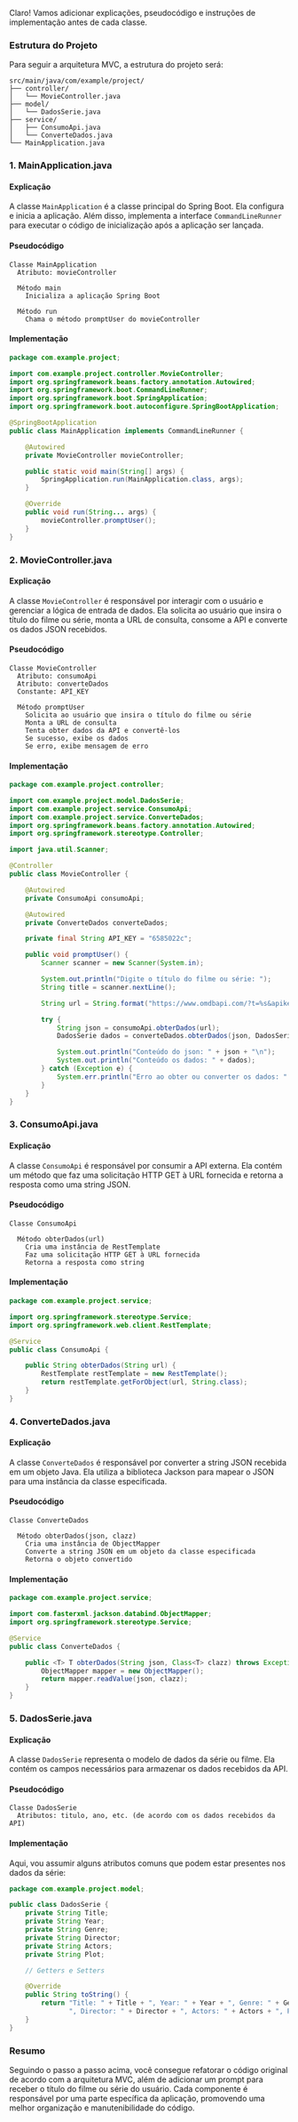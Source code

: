 Claro! Vamos adicionar explicações, pseudocódigo e instruções de implementação antes de cada classe.

### Estrutura do Projeto

Para seguir a arquitetura MVC, a estrutura do projeto será:

```
src/main/java/com/example/project/
├── controller/
│   └── MovieController.java
├── model/
│   └── DadosSerie.java
├── service/
│   ├── ConsumoApi.java
│   └── ConverteDados.java
└── MainApplication.java
```

### 1. MainApplication.java

#### Explicação
A classe `MainApplication` é a classe principal do Spring Boot. Ela configura e inicia a aplicação. Além disso, implementa a interface `CommandLineRunner` para executar o código de inicialização após a aplicação ser lançada.

#### Pseudocódigo
```
Classe MainApplication
  Atributo: movieController

  Método main
    Inicializa a aplicação Spring Boot

  Método run
    Chama o método promptUser do movieController
```

#### Implementação
```java
package com.example.project;

import com.example.project.controller.MovieController;
import org.springframework.beans.factory.annotation.Autowired;
import org.springframework.boot.CommandLineRunner;
import org.springframework.boot.SpringApplication;
import org.springframework.boot.autoconfigure.SpringBootApplication;

@SpringBootApplication
public class MainApplication implements CommandLineRunner {

    @Autowired
    private MovieController movieController;

    public static void main(String[] args) {
        SpringApplication.run(MainApplication.class, args);
    }

    @Override
    public void run(String... args) {
        movieController.promptUser();
    }
}
```

### 2. MovieController.java

#### Explicação
A classe `MovieController` é responsável por interagir com o usuário e gerenciar a lógica de entrada de dados. Ela solicita ao usuário que insira o título do filme ou série, monta a URL de consulta, consome a API e converte os dados JSON recebidos.

#### Pseudocódigo
```
Classe MovieController
  Atributo: consumoApi
  Atributo: converteDados
  Constante: API_KEY

  Método promptUser
    Solicita ao usuário que insira o título do filme ou série
    Monta a URL de consulta
    Tenta obter dados da API e convertê-los
    Se sucesso, exibe os dados
    Se erro, exibe mensagem de erro
```

#### Implementação
```java
package com.example.project.controller;

import com.example.project.model.DadosSerie;
import com.example.project.service.ConsumoApi;
import com.example.project.service.ConverteDados;
import org.springframework.beans.factory.annotation.Autowired;
import org.springframework.stereotype.Controller;

import java.util.Scanner;

@Controller
public class MovieController {

    @Autowired
    private ConsumoApi consumoApi;

    @Autowired
    private ConverteDados converteDados;

    private final String API_KEY = "6585022c";

    public void promptUser() {
        Scanner scanner = new Scanner(System.in);

        System.out.println("Digite o título do filme ou série: ");
        String title = scanner.nextLine();

        String url = String.format("https://www.omdbapi.com/?t=%s&apikey=%s", title.replace(" ", "+"), API_KEY);

        try {
            String json = consumoApi.obterDados(url);
            DadosSerie dados = converteDados.obterDados(json, DadosSerie.class);

            System.out.println("Conteúdo do json: " + json + "\n");
            System.out.println("Conteúdo os dados: " + dados);
        } catch (Exception e) {
            System.err.println("Erro ao obter ou converter os dados: " + e.getMessage());
        }
    }
}
```

### 3. ConsumoApi.java

#### Explicação
A classe `ConsumoApi` é responsável por consumir a API externa. Ela contém um método que faz uma solicitação HTTP GET à URL fornecida e retorna a resposta como uma string JSON.

#### Pseudocódigo
```
Classe ConsumoApi

  Método obterDados(url)
    Cria uma instância de RestTemplate
    Faz uma solicitação HTTP GET à URL fornecida
    Retorna a resposta como string
```

#### Implementação
```java
package com.example.project.service;

import org.springframework.stereotype.Service;
import org.springframework.web.client.RestTemplate;

@Service
public class ConsumoApi {

    public String obterDados(String url) {
        RestTemplate restTemplate = new RestTemplate();
        return restTemplate.getForObject(url, String.class);
    }
}
```

### 4. ConverteDados.java

#### Explicação
A classe `ConverteDados` é responsável por converter a string JSON recebida em um objeto Java. Ela utiliza a biblioteca Jackson para mapear o JSON para uma instância da classe especificada.

#### Pseudocódigo
```
Classe ConverteDados

  Método obterDados(json, clazz)
    Cria uma instância de ObjectMapper
    Converte a string JSON em um objeto da classe especificada
    Retorna o objeto convertido
```

#### Implementação
```java
package com.example.project.service;

import com.fasterxml.jackson.databind.ObjectMapper;
import org.springframework.stereotype.Service;

@Service
public class ConverteDados {

    public <T> T obterDados(String json, Class<T> clazz) throws Exception {
        ObjectMapper mapper = new ObjectMapper();
        return mapper.readValue(json, clazz);
    }
}
```

### 5. DadosSerie.java

#### Explicação
A classe `DadosSerie` representa o modelo de dados da série ou filme. Ela contém os campos necessários para armazenar os dados recebidos da API.

#### Pseudocódigo
```
Classe DadosSerie
  Atributos: titulo, ano, etc. (de acordo com os dados recebidos da API)
```

#### Implementação
Aqui, vou assumir alguns atributos comuns que podem estar presentes nos dados da série:

```java
package com.example.project.model;

public class DadosSerie {
    private String Title;
    private String Year;
    private String Genre;
    private String Director;
    private String Actors;
    private String Plot;

    // Getters e Setters

    @Override
    public String toString() {
        return "Title: " + Title + ", Year: " + Year + ", Genre: " + Genre + 
               ", Director: " + Director + ", Actors: " + Actors + ", Plot: " + Plot;
    }
}
```

### Resumo

Seguindo o passo a passo acima, você consegue refatorar o código original de acordo com a arquitetura MVC, além de adicionar um prompt para receber o título do filme ou série do usuário. Cada componente é responsável por uma parte específica da aplicação, promovendo uma melhor organização e manutenibilidade do código.